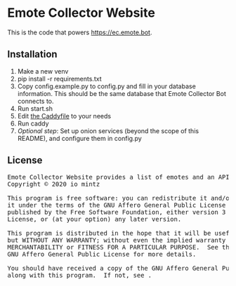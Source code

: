 # Emote Collector Website

This is the code that powers https://ec.emote.bot.

## Installation

1. Make a new venv
2. pip install -r requirements.txt
3. Copy config.example.py to config.py and fill in your database information.
This should be the same database that Emote Collector Bot connects to.
4. Run start.sh
5. Edit [the Caddyfile](/Caddyfile) to your needs
6. Run caddy
7. *Optional step*: Set up onion services (beyond the scope of this README), and configure them in 
config.py

## License

<pre>
Emote Collector Website provides a list of emotes and an API for the Emote Collector bot.
Copyright © 2020 io mintz

This program is free software: you can redistribute it and/or modify
it under the terms of the GNU Affero General Public License as
published by the Free Software Foundation, either version 3 of the
License, or (at your option) any later version.

This program is distributed in the hope that it will be useful,
but WITHOUT ANY WARRANTY; without even the implied warranty of
MERCHANTABILITY or FITNESS FOR A PARTICULAR PURPOSE.  See the
GNU Affero General Public License for more details.

You should have received a copy of the GNU Affero General Public License
along with this program.  If not, see <https://www.gnu.org/licenses/>.
</pre>
